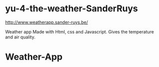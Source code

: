 # yu-4-the-weather-SanderRuys

http://www.weatherapp.sander-ruys.be/

Weather app
Made with Html, css and Javascript.
Gives the temperature and air quality.

# Weather-App
